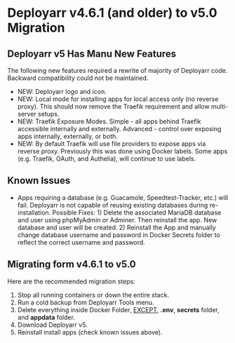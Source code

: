 # Deployarr v4.6.1 (and older) to v5.0 Migration 

## Deployarr v5 Has Manu New Features

The following new features required a rewrite of majority of Deployarr code. Backward compatibility could not be maintained. 

<ul>
<li>NEW: Deployarr logo and icon.</li>
<li>NEW: Local mode for installing apps for local access only (no reverse proxy). This should now remove the Traefik requirement and allow multi-server setups.</li>
<li>NEW: Traefik Exposure Modes. Simple - all apps behind Traefik accessible internally and externally. Advanced - control over exposing apps internally, externally, or both. </li>
<li>NEW: By default Traefik will use file providers to expose apps via reverse proxy. Previously this was done using Docker labels. Some apps (e.g. Traefik, OAuth, and Authelia), will continue to use labels. </li>
</ul>

## Known Issues

<ul>
<li>Apps requiring a database (e.g. Guacamole, Speedtest-Tracker, etc.) will fail. Deployarr is not capable of reusing existing databases during re-installation. Possible Fixes: 1) Delete the associated MariaDB database and user using phpMyAdmin or Adminer. Then reinstall the app. New database and user will be created. 2) Reinstall the App and manually change database username and password in Docker Secrets folder to reflect the correct username and password.</li>
</ul>

## Migrating form v4.6.1 to v5.0

Here are the recommended migration steps:

<ol>
<li>Stop all running containers or down the entire stack.</li>
<li>Run a cold backup from Deployarr Tools menu.</li>
<li>Delete everything inside Docker Folder, <u>EXCEPT</u>, <b>.env</b>, <b>secrets</b> folder, and <b>appdata</b> folder.</li>
<li>Download Deployarr v5.</li>
<li>Reinstall install apps (check known issues above).</li>
<ol>